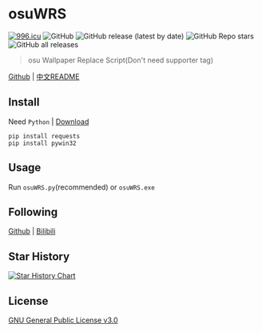 # osuWRS

[![996.icu](https://img.shields.io/badge/link-996.icu-red.svg)](https://996.icu)
![GitHub](https://img.shields.io/github/license/windla/osuwrs)
![GitHub release (latest by date)](https://img.shields.io/github/v/release/windla/osuwrs)
![GitHub Repo stars](https://img.shields.io/github/stars/windla/osuwrs)
![GitHub all releases](https://img.shields.io/github/downloads/windla/osuwrs/total)

> osu Wallpaper Replace Script(Don't need supporter tag)

[Github](https://github.com/Windla/osuWRS) | [中文README](https://github.com/Windla/osuWRS/blob/master/README.md)

## Install

Need `Python` | [Download](https://www.python.org/downloads/)
```
pip install requests
pip install pywin32
```

## Usage

Run `osuWRS.py`(recommended) or `osuWRS.exe`

## Following
[Github](https://github.com/Windla) | [Bilibili](https://space.bilibili.com/358002685)

## Star History
[![Star History Chart](https://api.star-history.com/svg?repos=Windla/osuWRS&type=Date)](https://star-history.com/#Windla/osuWRS&Date)

## License

[GNU General Public License v3.0](https://github.com/Windla/osuWRS/blob/master/LICENSE)
